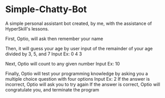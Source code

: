 # Simple-Chatty-Bot
A simple personal assistant bot created, by me, with the assistance of HyperSkill's lessons.

First, Optio, will ask then remember your name

Then, it will guess your age by user input of the remainder of your age divided by 3, 5, and 7
Input Ex: 0 4 3

Next, Optio will count to any given number
Input Ex: 10

Finally, Optio will test your programming knowledge by asking you a multiple choice question with four options
Input Ex: 2
If the answer is incorrect, Optio will ask you to try again
If the answer is correct, Optio will congratulate you, and terminate the program



